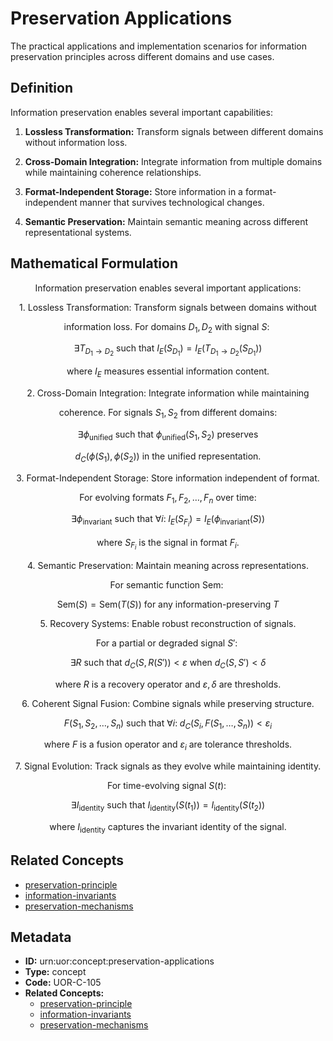 # Preservation Applications

The practical applications and implementation scenarios for information preservation principles across different domains and use cases.

## Definition

Information preservation enables several important capabilities:

1. **Lossless Transformation:** Transform signals between different domains without information loss.

2. **Cross-Domain Integration:** Integrate information from multiple domains while maintaining coherence relationships.

3. **Format-Independent Storage:** Store information in a format-independent manner that survives technological changes.

4. **Semantic Preservation:** Maintain semantic meaning across different representational systems.

## Mathematical Formulation

$$
\text{Information preservation enables several important applications:}
$$

$$
\text{1. Lossless Transformation: Transform signals between domains without}
$$

$$
\text{   information loss. For domains } D_1, D_2 \text{ with signal } S:\
$$

$$
\exists T_{D_1 \to D_2} \text{ such that } I_E(S_{D_1}) = I_E(T_{D_1 \to D_2}(S_{D_1}))
$$

$$
\text{   where } I_E \text{ measures essential information content.}
$$

$$
\text{2. Cross-Domain Integration: Integrate information while maintaining}
$$

$$
\text{   coherence. For signals } S_1, S_2 \text{ from different domains:}
$$

$$
\exists \phi_{\text{unified}} \text{ such that } \phi_{\text{unified}}(S_1, S_2) \text{ preserves}
$$

$$
d_C(\phi(S_1), \phi(S_2)) \text{ in the unified representation.}
$$

$$
\text{3. Format-Independent Storage: Store information independent of format.}
$$

$$
\text{   For evolving formats } F_1, F_2, \ldots, F_n \text{ over time:}
$$

$$
\exists \phi_{\text{invariant}} \text{ such that } \forall i:\; I_E(S_{F_i}) = I_E(\phi_{\text{invariant}}(S))
$$

$$
\text{   where } S_{F_i} \text{ is the signal in format } F_i\text{.}
$$

$$
\text{4. Semantic Preservation: Maintain meaning across representations.}
$$

$$
\text{   For semantic function } \text{Sem}:\
$$

$$
\text{Sem}(S) = \text{Sem}(T(S)) \text{ for any information-preserving } T
$$

$$
\text{5. Recovery Systems: Enable robust reconstruction of signals.}
$$

$$
\text{   For a partial or degraded signal } S':\
$$

$$
\exists R \text{ such that } d_C(S, R(S')) < \varepsilon \text{ when } d_C(S, S') < \delta
$$

$$
\text{   where } R \text{ is a recovery operator and } \varepsilon, \delta \text{ are thresholds.}
$$

$$
\text{6. Coherent Signal Fusion: Combine signals while preserving structure.}
$$

$$
F(S_1, S_2, \ldots, S_n) \text{ such that } \forall i:\; d_C(S_i, F(S_1, \ldots, S_n)) < \varepsilon_i
$$

$$
\text{   where } F \text{ is a fusion operator and } \varepsilon_i \text{ are tolerance thresholds.}
$$

$$
\text{7. Signal Evolution: Track signals as they evolve while maintaining identity.}
$$

$$
\text{   For time-evolving signal } S(t):\
$$

$$
\exists I_{\text{identity}} \text{ such that } I_{\text{identity}}(S(t_1)) = I_{\text{identity}}(S(t_2))
$$

$$
\text{   where } I_{\text{identity}} \text{ captures the invariant identity of the signal.}
$$

## Related Concepts

- [preservation-principle](./preservation-principle.md)
- [information-invariants](./information-invariants.md)
- [preservation-mechanisms](./preservation-mechanisms.md)

## Metadata

- **ID:** urn:uor:concept:preservation-applications
- **Type:** concept
- **Code:** UOR-C-105
- **Related Concepts:**
  - [preservation-principle](./preservation-principle.md)
  - [information-invariants](./information-invariants.md)
  - [preservation-mechanisms](./preservation-mechanisms.md)
